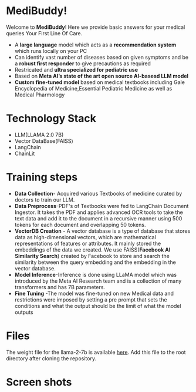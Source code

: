 # MediBuddy!

Welcome to **MediBuddy**! Here we provide basic answers for your medical queries
Your First Line Of Care.

 - A **large language** model which acts as a **recommendation system** which runs locally on your PC
 - Can identify vast number of diseases based on given symptoms and be a **robust first responder** to give precautions as required
 - Restricated and **ultra specialized for pediatric use**
 - Based on **Meta AI’s state of the art open source AI-basesd LLM model**
 - **Custom fine-tuned model** based on medical textbooks including Gale Encyclopedia of Medicine,Essential Pediatric Medicine as well as Medical Pharmology

# Technology Stack

 - LLM(LLAMA 2.0 7B)
 - Vector DataBase(FAISS)
 - LangChain
 - ChainLit

# Training steps

 - **Data Collection**- Acquired various Textbooks of medicine curated by doctors to train our LLM.
 - **Data Preprocess**-PDF's of Textbooks were fed to LangChain Document Ingestor. It takes the PDF and applies advanced OCR tools to take the text data and add it to the document in a recursive manner using 500 tokens for each document and overlapping 50 tokens.
 - **VectorDB Creation** - A vector database is a type of database that stores data as high-dimensional vectors, which are mathematical representations of features or attributes. It mainly stored the embeddings of the data we created. We use FAISS(**Facebook AI Similarity Search**) created by Facebook to store and search the similarity between the query embedding and the embedding in the vector database.
 - **Model Inference**-Inference is done using LLaMA model which was introduced by the Meta AI Research team and is a collection of many transformers and has 7B parameters.
 - **Fine Tuning** -The model was fine-tuned on new Medical data and restrictions were imposed by setting a pre prompt that sets the conditions and what the output should be the limit of what the model outputs

# Files

The weight file for the llama-2-7b is available [here](https://huggingface.co/TheBloke/Llama-2-7B-Chat-GGML/blob/main/llama-2-7b-chat.ggmlv3.q8_0.bin). Add this file to the root directory after cloning the repository.
# Screen shots
